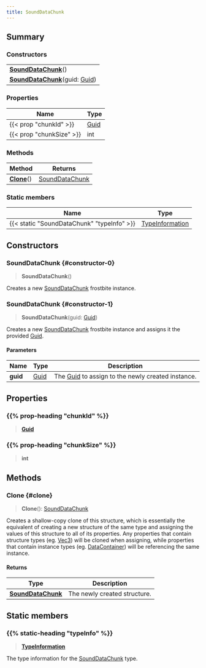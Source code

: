 ```yaml
---
title: SoundDataChunk
---
```


## Summary

### Constructors

|  |
| --- |
| **[SoundDataChunk](#constructor-0)**() |
| **[SoundDataChunk](#constructor-1)**(guid: [Guid](/vext/ref/shared/type/guid)) |

### Properties

| Name | Type |
| ---- | ---- |
| {{< prop "chunkId" >}} | [Guid](/vext/ref/shared/type/guid) |
| {{< prop "chunkSize" >}} | int |

### Methods

| Method | Returns |
| ------ | ------- |
| **[Clone](#clone)**() | [SoundDataChunk](/vext/ref/fb/sounddatachunk) |

### Static members

| Name | Type |
| ---- | ---- |
| {{< static "SoundDataChunk" "typeInfo" >}} | [TypeInformation](/vext/ref/shared/type/typeinformation) |

## Constructors

### SoundDataChunk {#constructor-0}

> **SoundDataChunk**()

Creates a new [SoundDataChunk](/vext/ref/fb/sounddatachunk) frostbite instance.

### SoundDataChunk {#constructor-1}

> **SoundDataChunk**(guid: [Guid](/vext/ref/shared/type/guid))

Creates a new [SoundDataChunk](/vext/ref/fb/sounddatachunk) frostbite instance and assigns it the provided [Guid](/vext/ref/shared/type/guid).

#### Parameters

| Name | Type | Description |
| ---- | ---- | ----------- |
| **guid** | [Guid](/vext/ref/shared/type/guid) | The [Guid](/vext/ref/shared/type/guid) to assign to the newly created instance. |

## Properties

### {{% prop-heading "chunkId" %}}

> **[Guid](/vext/ref/shared/type/guid)**

### {{% prop-heading "chunkSize" %}}

> **int**

## Methods

### Clone {#clone}

> **Clone**(): [SoundDataChunk](/vext/ref/fb/sounddatachunk)

Creates a shallow-copy clone of this structure, which is essentially the equivalent of creating a new structure of the same type and assigning the values of this structure to all of its properties. Any properties that contain structure types (eg. [Vec3](/vext/ref/shared/type/vec3)) will be cloned when assigning, while properties that contain instance types (eg. [DataContainer](/vext/ref/shared/type/datacontainer)) will be referencing the same instance.

#### Returns

| Type | Description |
| ---- | ----------- |
| **[SoundDataChunk](/vext/ref/fb/sounddatachunk)** | The newly created structure. |

## Static members

### {{% static-heading "typeInfo" %}}

> **[TypeInformation](/vext/ref/shared/type/typeinformation)**

The type information for the [SoundDataChunk](/vext/ref/fb/sounddatachunk) type.


